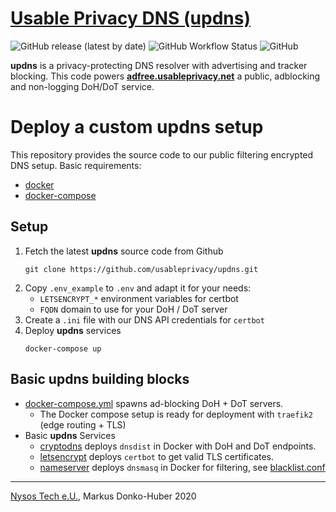 # [Usable Privacy DNS (updns)](https://docs.usableprivacy.com/updns)
![GitHub release (latest by date)](https://img.shields.io/github/v/release/usableprivacy/updns)
![GitHub Workflow Status](https://img.shields.io/github/workflow/status/usableprivacy/updns/ci)
![GitHub](https://img.shields.io/github/license/usableprivacy/updns)

**updns** is a privacy-protecting DNS resolver with advertising and tracker blocking.
This code powers **[adfree.usableprivacy.net](https://docs.usableprivacy.com/updns)** a public, adblocking 
and non-logging DoH/DoT service.

# Deploy a custom updns setup
This repository provides the source code to our public filtering encrypted DNS setup.
Basic requirements:
* [docker](https://github.com/docker/docker-ce)
* [docker-compose](https://github.com/docker/compose)
## Setup
1) Fetch the latest **updns** source code from Github
    ```
    git clone https://github.com/usableprivacy/updns.git
    ```
2) Copy `.env_example` to `.env` and adapt it for your needs:
    * `LETSENCRYPT_*` environment variables for certbot
    * `FQDN` domain to use for your DoH / DoT server
3) Create a `.ini` file with our DNS API credentials for `certbot`
4) Deploy **updns** services
   ```
   docker-compose up
   ```

## Basic updns building blocks
* [docker-compose.yml](docker-compose.yml) spawns ad-blocking DoH + DoT servers.
   * The Docker compose setup is ready for deployment with `traefik2` (edge routing + TLS)
* Basic **updns** Services
   * [cryptodns](cryptodns) deploys `dnsdist` in Docker with DoH and DoT endpoints.
   * [letsencrypt](letsencrypt) deploys `certbot` to get valid TLS certificates.
   * [nameserver](nameserver) deploys `dnsmasq` in Docker for filtering, see [blacklist.conf](nameserver/conf/blacklist.conf)
---
[Nysos Tech e.U.](https://nysos.net), Markus Donko-Huber 2020
